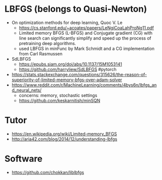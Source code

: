 # LBFGS (belongs to Quasi-Newton)
* On optimization methods for deep learning, Quoc V. Le
  * https://cs.stanford.edu/~acoates/papers/LeNgiCoaLahProNg11.pdf
  * Limited memory BFGS (L-BFGS) and
    Conjugate gradient (CG) with line search
    can significantly simplify and speed up the
    process of pretraining deep algorithms.
  * used LBFGS in minFunc by Mark Schmidt and a
    CG implementation from Carl Rasmussen
* SdLBFGS
  * https://epubs.siam.org/doi/abs/10.1137/15M1053141
  * https://github.com/harryliew/SdLBFGS #pytorch
* https://stats.stackexchange.com/questions/315626/the-reason-of-superiority-of-limited-memory-bfgs-over-adam-solver
* https://www.reddit.com/r/MachineLearning/comments/4bys6n/lbfgs_and_neural_nets/
  * concerns: memory, stochastic settings
  * https://github.com/keskarnitish/minSQN

# Tutor
* https://en.wikipedia.org/wiki/Limited-memory_BFGS
* http://aria42.com/blog/2014/12/understanding-lbfgs

# Software
* https://github.com/chokkan/liblbfgs
